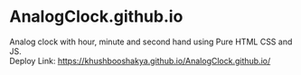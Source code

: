 # AnalogClock.github.io
Analog clock with hour, minute and second hand using Pure HTML CSS and JS.   
Deploy Link: https://khushbooshakya.github.io/AnalogClock.github.io/
